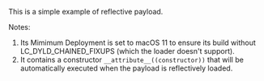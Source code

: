 This is a simple example of reflective payload. 

Notes: 
1. Its Mimimum Deployment is set to macOS 11 to ensure its build without LC_DYLD_CHAINED_FIXUPS (which the loader doesn't support).
2. It contains a constructor `__attribute__((constructor))` that will be automatically executed when the payload is reflectively loaded.

